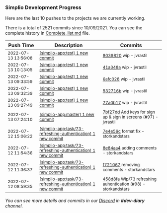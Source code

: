 
### Simplio Development Progress

Here are the last 10 pushes to the projects we are currently working.

There is a total of 2521 commits since 10/09/2021. You can see the complete history in
 [Complete_list.md](Complete_list.md) file.

| Push Time | Description | Commits |
| --- | --- | --- |
| <sub>2022-07-13 13:56:08</sub> | <sub>[[simplio-app:test] 1 new commit](https://github.com/SimplioOfficial/simplio-app/commit/803982056d1be372d2c18225be44749f3231652c)</sub> | <sub>[8039820](https://github.com/SimplioOfficial/simplio-app/commit/803982056d1be372d2c18225be44749f3231652c) wip - jvrastil</sub> |
| <sub>2022-07-13 10:13:05</sub> | <sub>[[simplio-app:test] 1 new commit](https://github.com/SimplioOfficial/simplio-app/commit/41a348a2a32928adccc081ca6486986ffa4e3137)</sub> | <sub>[41a348a](https://github.com/SimplioOfficial/simplio-app/commit/41a348a2a32928adccc081ca6486986ffa4e3137) wip - jvrastil</sub> |
| <sub>2022-07-13 09:33:59</sub> | <sub>[[simplio-app:test] 1 new commit](https://github.com/SimplioOfficial/simplio-app/commit/6afc028e043a1860a95c2a998119ac98174e0730)</sub> | <sub>[6afc028](https://github.com/SimplioOfficial/simplio-app/commit/6afc028e043a1860a95c2a998119ac98174e0730) wip - jvrastil</sub> |
| <sub>2022-07-13 09:32:39</sub> | <sub>[[simplio-app:test] 1 new commit](https://github.com/SimplioOfficial/simplio-app/commit/532716b0cffe16fb3e84950429b6e3927be1ec53)</sub> | <sub>[532716b](https://github.com/SimplioOfficial/simplio-app/commit/532716b0cffe16fb3e84950429b6e3927be1ec53) wip - jvrastil</sub> |
| <sub>2022-07-13 09:27:49</sub> | <sub>[[simplio-app:test] 1 new commit](https://github.com/SimplioOfficial/simplio-app/commit/77a0b17c7d67b01b798d2f78f8c55ebfa946863f)</sub> | <sub>[77a0b17](https://github.com/SimplioOfficial/simplio-app/commit/77a0b17c7d67b01b798d2f78f8c55ebfa946863f) wip - jvrastil</sub> |
| <sub>2022-07-13 07:24:10</sub> | <sub>[[simplio-app:master] 1 new commit](https://github.com/SimplioOfficial/simplio-app/commit/7bf27dd7218d82bc780f2dab7e6da4e2d79b02d5)</sub> | <sub>[7bf27dd](https://github.com/SimplioOfficial/simplio-app/commit/7bf27dd7218d82bc780f2dab7e6da4e2d79b02d5) Add keys for sign up & sign in screens (#97) - jvrastil</sub> |
| <sub>2022-07-12 15:06:22</sub> | <sub>[[simplio-app:task/73\-refreshing\-authentication] 1 new commit](https://github.com/SimplioOfficial/simplio-app/commit/7e4e56c248741e4592e4da6a45e762914e6c12c3)</sub> | <sub>[7e4e56c](https://github.com/SimplioOfficial/simplio-app/commit/7e4e56c248741e4592e4da6a45e762914e6c12c3) format fix - storkandstars</sub> |
| <sub>2022-07-12 11:54:36</sub> | <sub>[[simplio-app:task/73\-refreshing\-authentication] 1 new commit](https://github.com/SimplioOfficial/simplio-app/commit/8e84aa4792e7982b4f94c5efe422e54411456718)</sub> | <sub>[8e84aa4](https://github.com/SimplioOfficial/simplio-app/commit/8e84aa4792e7982b4f94c5efe422e54411456718) adding comments - storkandstars</sub> |
| <sub>2022-07-12 11:36:37</sub> | <sub>[[simplio-app:task/73\-refreshing\-authentication] 1 new commit](https://github.com/SimplioOfficial/simplio-app/commit/f721067866c785cb2d9e6cce9bf3067fbde585a5)</sub> | <sub>[f721067](https://github.com/SimplioOfficial/simplio-app/commit/f721067866c785cb2d9e6cce9bf3067fbde585a5) removing comments - storkandstars</sub> |
| <sub>2022-07-12 08:59:35</sub> | <sub>[[simplio-app:task/73\-refreshing\-authentication] 1 new commit](https://github.com/SimplioOfficial/simplio-app/commit/458d8fa054f5d1fbdc08b022d8638c6cf07a9d12)</sub> | <sub>[458d8fa](https://github.com/SimplioOfficial/simplio-app/commit/458d8fa054f5d1fbdc08b022d8638c6cf07a9d12) Wip/73 refreshing auhentication (#98) - storkandstars</sub> |

_You can see more details and commits in our [Discord](https://discord.gg/aKhjuwZmdP) in **#dev-diary** channel._
